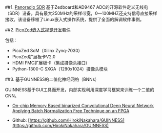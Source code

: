 
##1.   [Panoradio SDR](http://www.panoradio-sdr.de/download/)
基于Zedboard和AD9467 ADC的开源软件定义无线电（SDR）设备。具有最大250MHz的采样带宽，0—100MHZ还支持信号直接采样接收，该设备移植了Linux嵌入式操作系统，提供了全面的解调软件事例。

##2. [PicoZed嵌入式视觉开发套件](https://www.avnet.com/shop/us/products/avnet-engineering-services/aes-pz-embv-kit-g-3074457345630122202/)

包括：

- PicoZed SoM（Xilinx Zynq-7030）
- PicoZed扩展板卡V2.0
- HDMI FMC扩展板卡（集成摄像头接口）
- Python-1300-C SXGA（1280x1024）摄像头模块

##3. 基于GUNNESS的二值化神经网络（BNNs）

GUINNESS基于GUI工具而开发，内部实现利用深度学习框架来训练一个二值的CNN。

- [On-chip Memory Based binarized Convolutional Deep Neural Network Applying Batch Normalization Free Technique on an FPGA](http://ieeexplore.ieee.org/document/7965031/)

- Github: [https://github.com/HirokiNakahara/GUINNESS](https://github.com/HirokiNakahara/GUINNESS)